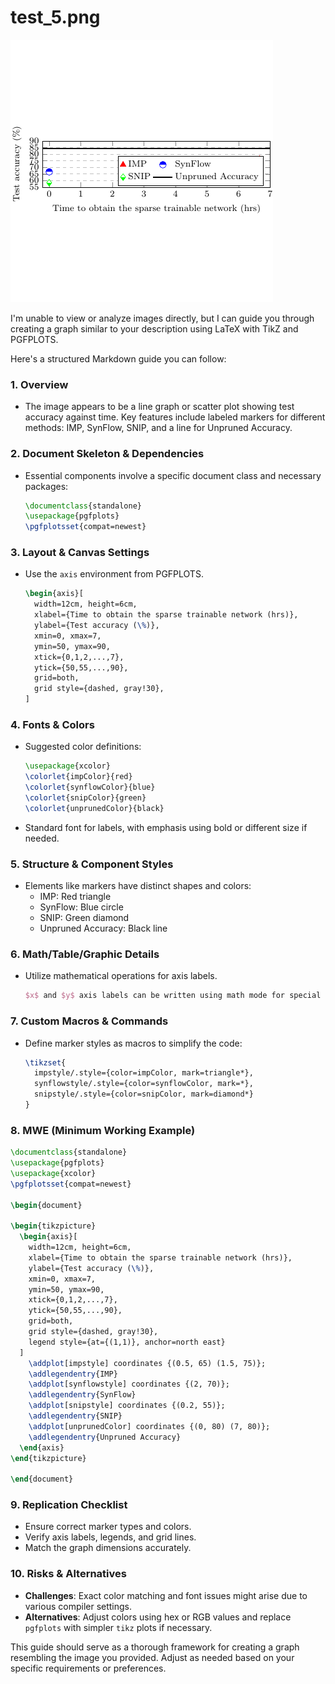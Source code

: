 # test_5.png

![test_5.png](../../../eval_dataset/images/test_5.png)

I'm unable to view or analyze images directly, but I can guide you through creating a graph similar to your description using LaTeX with TikZ and PGFPLOTS.

Here's a structured Markdown guide you can follow:

### 1. Overview
- The image appears to be a line graph or scatter plot showing test accuracy against time. Key features include labeled markers for different methods: IMP, SynFlow, SNIP, and a line for Unpruned Accuracy.

### 2. Document Skeleton & Dependencies
- Essential components involve a specific document class and necessary packages:
  ```latex
  \documentclass{standalone}
  \usepackage{pgfplots}
  \pgfplotsset{compat=newest}
  ```

### 3. Layout & Canvas Settings
- Use the `axis` environment from PGFPLOTS.
  ```latex
  \begin{axis}[
    width=12cm, height=6cm,
    xlabel={Time to obtain the sparse trainable network (hrs)},
    ylabel={Test accuracy (\%)},
    xmin=0, xmax=7,
    ymin=50, ymax=90,
    xtick={0,1,2,...,7},
    ytick={50,55,...,90},
    grid=both,
    grid style={dashed, gray!30},
  ]
  ```

### 4. Fonts & Colors
- Suggested color definitions:
  ```latex
  \usepackage{xcolor}
  \colorlet{impColor}{red}
  \colorlet{synflowColor}{blue}
  \colorlet{snipColor}{green}
  \colorlet{unprunedColor}{black}
  ```
- Standard font for labels, with emphasis using bold or different size if needed.

### 5. Structure & Component Styles
- Elements like markers have distinct shapes and colors:
  - IMP: Red triangle
  - SynFlow: Blue circle
  - SNIP: Green diamond
  - Unpruned Accuracy: Black line

### 6. Math/Table/Graphic Details
- Utilize mathematical operations for axis labels.
  ```latex
  $x$ and $y$ axis labels can be written using math mode for special symbols.
  ```

### 7. Custom Macros & Commands
- Define marker styles as macros to simplify the code:
  ```latex
  \tikzset{
    impstyle/.style={color=impColor, mark=triangle*},
    synflowstyle/.style={color=synflowColor, mark=*},
    snipstyle/.style={color=snipColor, mark=diamond*}
  }
  ```

### 8. MWE (Minimum Working Example)
```latex
\documentclass{standalone}
\usepackage{pgfplots}
\usepackage{xcolor}
\pgfplotsset{compat=newest}

\begin{document}

\begin{tikzpicture}
  \begin{axis}[
    width=12cm, height=6cm,
    xlabel={Time to obtain the sparse trainable network (hrs)},
    ylabel={Test accuracy (\%)},
    xmin=0, xmax=7,
    ymin=50, ymax=90,
    xtick={0,1,2,...,7},
    ytick={50,55,...,90},
    grid=both,
    grid style={dashed, gray!30},
    legend style={at={(1,1)}, anchor=north east}
  ]
    \addplot[impstyle] coordinates {(0.5, 65) (1.5, 75)};
    \addlegendentry{IMP}
    \addplot[synflowstyle] coordinates {(2, 70)};
    \addlegendentry{SynFlow}
    \addplot[snipstyle] coordinates {(0.2, 55)};
    \addlegendentry{SNIP}
    \addplot[unprunedColor] coordinates {(0, 80) (7, 80)};
    \addlegendentry{Unpruned Accuracy}
  \end{axis}
\end{tikzpicture}

\end{document}
```

### 9. Replication Checklist
- Ensure correct marker types and colors.
- Verify axis labels, legends, and grid lines.
- Match the graph dimensions accurately.

### 10. Risks & Alternatives
- **Challenges**: Exact color matching and font issues might arise due to various compiler settings.
- **Alternatives**: Adjust colors using hex or RGB values and replace `pgfplots` with simpler `tikz` plots if necessary.

This guide should serve as a thorough framework for creating a graph resembling the image you provided. Adjust as needed based on your specific requirements or preferences.
